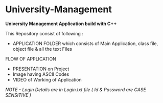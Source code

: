 # University-Management
<b>University Management Application build with C++</b>

This Repository consist of following :

-   APPLICATION FOLDER which consists of Main Application, class file, object file & all the text Files

FLOW OF APPLICATION

-   PRESENTATION on Project
-   Image having ASCII Codes
-   VIDEO of Working of Application

<i>NOTE - Login Details are in Login.txt file ( Id & Password are CASE SENSITIVE )</i>
